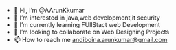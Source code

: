 - 👋 Hi, I’m @AArunKkumar
- 👀 I’m interested in java,web development,it security
- 🌱 I’m currently learning FUllStact web Development
- 💞️ I’m looking to collaborate on Web Designing Projects 
- 📫 How to reach me andiboina.arunkumar@gmail.com

<!---
AArunKkumar/AArunKkumar is a ✨ special ✨ repository because its `README.md` (this file) appears on your GitHub profile.
You can click the Preview link to take a look at your changes.
--->
